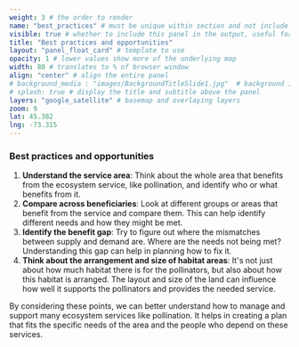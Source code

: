 ```yaml
---
weight: 3 # the order to render
name: "best_practices" # must be unique within section and not include special characters
visible: true # whether to include this panel in the output, useful for testing
title: "Best practices and opportunities"
layout: "panel_float_card" # template to use
opacity: 1 # lower values show more of the underlying map
width: 80 # translates to % of browser window
align: "center" # align the entire panel
# background_media : "images/BackgroundTitleSlide1.jpg"  # background image rendered behind the panel, covering map
# splash: true # display the title and subtitle above the panel
layers: "google_satellite" # basemap and overlaying layers
zoom: 9
lat: 45.382
lng: -73.315
---
```

### Best practices and opportunities

1. **Understand the service area**: Think about the whole area that benefits from the ecosystem service, like pollination, and identify who or what benefits from it.
2. **Compare across beneficiaries**: Look at different groups or areas that benefit from the service and compare them. This can help identify different needs and how 
they might be met.
3. **Identify the benefit gap**: Try to figure out where the mismatches between supply and demand are. Where are the needs not being met? Understanding this gap can 
help in planning how to fix it.
4. **Think about the arrangement and size of habitat areas**: It's not just about how much habitat there is for the pollinators, but also about how this 
habitat is arranged. The layout and size of the land can influence how well it supports the pollinators and provides the needed service.

By considering these points, we can better understand how to manage and support many ecosystem services like pollination. It helps in creating a plan that fits 
the specific needs of the area and the people who depend on these services.

